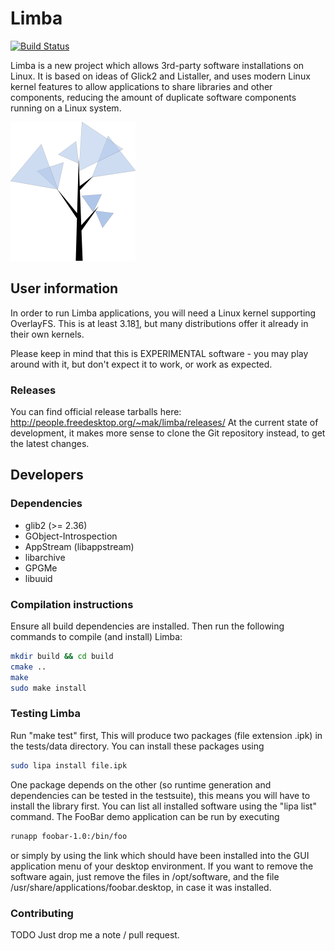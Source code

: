 Limba
==============
[![Build Status](https://travis-ci.org/ximion/limba.svg?branch=master)](https://travis-ci.org/ximion/limba)

Limba is a new project which allows 3rd-party software installations on Linux.
It is based on ideas of Glick2 and Listaller, and uses modern Linux kernel features
to allow applications to share libraries and other components, reducing the amount
of duplicate software components running on a Linux system.

![Limba logo](data/limba-small.png "Logo")

## User information
In order to run Limba applications, you will need a Linux kernel supporting OverlayFS.
This is at least 3.18[1], but many distributions offer it already in their own kernels.

Please keep in mind that this is EXPERIMENTAL software - you may play around with it,
but don't expect it to work, or work as expected.

[1]: http://lwn.net/Articles/618140/

### Releases
You can find official release tarballs here: http://people.freedesktop.org/~mak/limba/releases/
At the current state of development, it makes more sense to clone the Git repository instead, to
get the latest changes.

## Developers

### Dependencies

 * glib2 (>= 2.36)
 * GObject-Introspection
 * AppStream (libappstream)
 * libarchive
 * GPGMe
 * libuuid

### Compilation instructions
Ensure all build dependencies are installed.
Then run the following commands to compile (and install) Limba:
```bash
mkdir build && cd build
cmake ..
make
sudo make install
```

### Testing Limba
Run "make test" first, This will produce two packages (file extension .ipk) in the tests/data directory.
You can install these packages using
```bash
sudo lipa install file.ipk
```
One package depends on the other (so runtime generation and dependencies can be tested in the testsuite),
this means you will have to install the library first.
You can list all installed software using the "lipa list" command.
The FooBar demo application can be run by executing
```bash
runapp foobar-1.0:/bin/foo
```
or simply by using the link which should have been installed into the GUI application menu of your desktop
environment.
If you want to remove the software again, just remove the files in /opt/software,
and the file /usr/share/applications/foobar.desktop, in case it was installed.

### Contributing
TODO
Just drop me a note / pull request.
